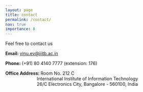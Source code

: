 ```yaml
---
layout: page
title: contact
permalink: /contact/
nav: true
importance: 8
---
```


Feel free to contact us

<b>Email: </b> vinu.ev@iiitb.ac.in

<b>Phone: </b> (+91) 80 4140 7777 (extension: 176)

<b>Office Address: </b> Room No. 212 C <br>
                        &ensp;&ensp;&ensp;&ensp;&ensp;&ensp;&ensp;&ensp;&ensp;&nbsp;&nbsp;&nbsp;&nbsp;&nbsp;&nbsp;&nbsp;&nbsp; International Institute of Information Technology <br>
                        &ensp;&ensp;&ensp;&ensp;&ensp;&ensp;&ensp;&ensp;&ensp;&nbsp;&nbsp;&nbsp;&nbsp;&nbsp;&nbsp;&nbsp;&nbsp; 26/C Electronics City, Bangalore - 560100, India
